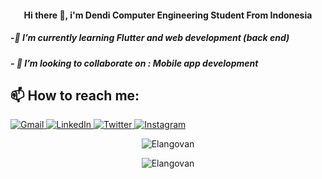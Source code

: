 


<h4 align="center">Hi there 👋, i'm Dendi Computer Engineering Student From Indonesia </h4>

<h5>-🌱 I’m currently learning Flutter and web development (back end) </h5>
<h5>- 👯 I’m looking to collaborate on : Mobile app development </h5>

<h2> 📫 How to reach me: </h2>

<div>
<a  href="dendiaryar@gmail.com" title="ImageName">
    <img alt="Gmail" src="https://img.shields.io/badge/dendiaryar@gmail.com-D14836?style=for-the-badge&logo=gmail&logoColor=white" />
</a>
<a href="hhtps://linkedin.com/dendiaryar" title="ImageName">
    <img alt="LinkedIn" src="https://img.shields.io/badge/dendiaryar%20-%230077B5.svg?&style=for-the-badge&logo=linkedin&logoColor=white"/>
</a>

<a href="hhtps://twitter.com/dendiaryar" title="ImageName">
    <img alt="Twitter" src="https://img.shields.io/badge/dendiaryar%20-%231DA1F2.svg?&style=for-the-badge&logo=Twitter&logoColor=white"/>
</a>

<a href="hhtps://instagram.com/dendiaryar" title="ImageName">
   <img alt="Instagram" src="https://img.shields.io/badge/dendiaryar%20-%23E4405F.svg?&style=for-the-badge&logo=Instagram&logoColor=white"/>
</a>


</div>
<p></p>
	
<p align="center">
	<img src=https://github-readme-stats.vercel.app/api?username=dendiaryar&show_icons=true&theme=blueberry alt=Elangovan />
</p>



<p align="center">
	<img src=https://github-readme-stats.vercel.app/api/top-langs/?username=codestronaut&layout=compact&theme=blueberry alt=Elangovan />
</p>



